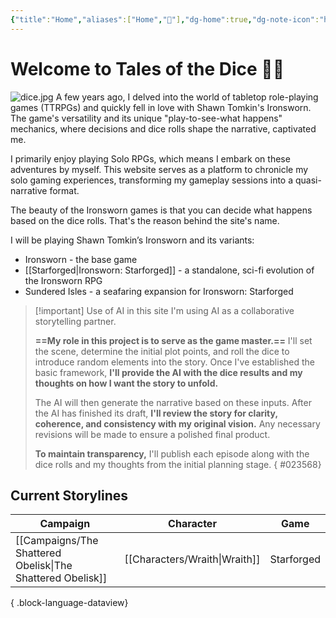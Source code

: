 ```yaml
---
{"title":"Home","aliases":["Home","🏡"],"dg-home":true,"dg-note-icon":"home","dg-publish":true,"dg-pinned":true,"dg-metatags":{"description":"stories from solo roleplaying game sessions","og-title":"Tales from the Dice"},"permalink":"/home/","metatags":{"description":"stories from solo roleplaying game sessions","og-title":"Tales from the Dice"},"pinned":true,"tags":["gardenEntry"],"dgPassFrontmatter":true,"noteIcon":""}
---
```


# Welcome to Tales of the Dice 👋🏾 
![dice.jpg](/img/user/Images/dice.jpg)
A few years ago, I delved into the world of tabletop role-playing games (TTRPGs) and quickly fell in love with Shawn Tomkin's Ironsworn. The game's versatility and its unique "play-to-see-what happens" mechanics, where decisions and dice rolls shape the narrative, captivated me.

I primarily enjoy playing Solo RPGs, which means I embark on these adventures by myself. This website serves as a platform to chronicle my solo gaming experiences, transforming my gameplay sessions into a quasi-narrative format.

The beauty of the Ironsworn games is that you can decide what happens based on the dice rolls. That's the reason behind the site's name.

I will be playing Shawn Tomkin’s Ironsworn and its variants:
* Ironsworn - the base game
* [[Starforged\|Ironsworn: Starforged]] - a standalone, sci-fi evolution of the Ironsworn RPG
* Sundered Isles - a seafaring expansion for Ironsworn: Starforged

> [!important] Use of AI in this site
> I'm using AI as a collaborative storytelling partner.
> 
> **==My role in this project is to serve as the game master.==** I'll set the scene, determine the initial plot points, and roll the dice to introduce random elements into the story. Once I've established the basic framework, **I'll provide the AI with the dice results and my thoughts on how I want the story to unfold.**
> 
> The AI will then generate the narrative based on these inputs. After the AI has finished its draft, **I'll review the story for clarity, coherence, and consistency with my original vision.** Any necessary revisions will be made to ensure a polished final product.
> 
> **To maintain transparency,** I'll publish each episode along with the dice rolls and my thoughts from the initial planning stage.
{ #023568}


## Current Storylines

| Campaign                                                      | Character                        | Game       |
| ------------------------------------------------------------- | -------------------------------- | ---------- |
| [[Campaigns/The Shattered Obelisk\|The Shattered Obelisk]] | [[Characters/Wraith\|Wraith]] | Starforged |

{ .block-language-dataview}



